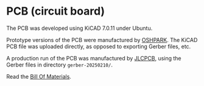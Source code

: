 # PCB (circuit board)

The PCB was developed using KiCAD 7.0.11 under Ubuntu.

Prototype versions of the PCB were manufactured by
[OSHPARK](https://oshpark.com/). The KiCAD PCB file was uploaded directly, as
opposed to exporting Gerber files, etc.

A production run of the PCB was manufactured by [JLCPCB](https://jlcpcb.com/), using the
Gerber files in directory `gerber-20250210/`.

Read the [Bill Of Materials](BOM.txt).
